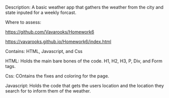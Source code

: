 Description: A basic weather app that gathers the weather from the city and state inputed for a weekly forcast.

Where to assess:

https://github.com/Vavarooks/Homework6

https://vavarooks.github.io/Homework6/index.html


Contains: HTML, Javascript, and Css

HTML: Holds the main bare bones of the code. H1, H2, H3, P, Div, and Form tags.

Css: COntains the fixes and coloring for the page.

Javascript: Holds the code that gets the users location and the location they search for to inform them of the weather.